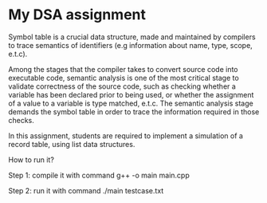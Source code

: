 ﻿# My DSA assignment
 
Symbol table is a crucial data structure, made and maintained by compilers to trace semantics
of identifiers (e.g information about name, type, scope, e.t.c).

Among the stages that the compiler takes to convert source code into executable code,
semantic analysis is one of the most critical stage to validate correctness of the source code,
such as checking whether a variable has been declared prior to being used, or whether the
assignment of a value to a variable is type matched, e.t.c. The semantic analysis stage demands
the symbol table in order to trace the information required in those checks.

In this assignment, students are required to implement a simulation of a record table, using
list data structures.

How to run it?

Step 1: compile it with command g++ -o main main.cpp 

Step 2: run it with command ./main testcase.txt
